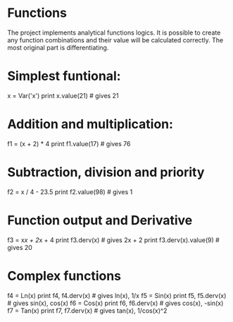# Functions

The project implements analytical functions logics. It is possible to create any function combinations and their value will be calculated correctly. The most original part is differentiating.

# Simplest funtional:
x = Var('x')
print x.value(21)   # gives 21

# Addition and multiplication:
f1 = (x + 2) * 4
print f1.value(17)  # gives 76

# Subtraction, division and priority
f2 = x / 4 - 23.5
print f2.value(98)  # gives 1

# Function output and Derivative
f3 = x*x + 2*x + 4
print f3.derv(x)            # gives 2x + 2
print f3.derv(x).value(9)   # gives 20

# Complex functions
f4 = Ln(x)
print f4, f4.derv(x)		# gives ln(x), 1/x
f5 = Sin(x)
print f5, f5.derv(x)		# gives sin(x), cos(x)
f6 = Cos(x)
print f6, f6.derv(x)		# gives cos(x), -sin(x)
f7 = Tan(x)
print f7, f7.derv(x)		# gives tan(x), 1/cos(x)^2
